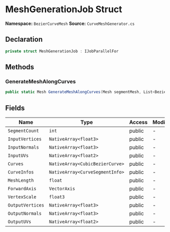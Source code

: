 # MeshGenerationJob Struct

**Namespace:** `BezierCurveMesh`
**Source:** `CurveMeshGenerator.cs`

## Declaration

```csharp
private struct MeshGenerationJob : IJobParallelFor
```

## Methods

### GenerateMeshAlongCurves

```csharp
public static Mesh GenerateMeshAlongCurves(Mesh segmentMesh, List<BezierCurve> curves, VectorAxis forwardAxis, Vector3 vertexScale)
```

## Fields

| Name | Type | Access | Modifiers |
|------|------|--------|-----------|
| `SegmentCount` | `int` | public | - |
| `InputVertices` | `NativeArray<float3>` | public | - |
| `InputNormals` | `NativeArray<float3>` | public | - |
| `InputUVs` | `NativeArray<float2>` | public | - |
| `Curves` | `NativeArray<CubicBezierCurve>` | public | - |
| `CurveInfos` | `NativeArray<CurveSegmentInfo>` | public | - |
| `MeshLength` | `float` | public | - |
| `ForwardAxis` | `VectorAxis` | public | - |
| `VertexScale` | `float3` | public | - |
| `OutputVertices` | `NativeArray<float3>` | public | - |
| `OutputNormals` | `NativeArray<float3>` | public | - |
| `OutputUVs` | `NativeArray<float2>` | public | - |

